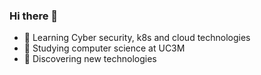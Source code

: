 ### Hi there 👋
- 🐳  Learning Cyber security, k8s and cloud technologies
- 🌱  Studying computer science at UC3M
- 🔭  Discovering new technologies
